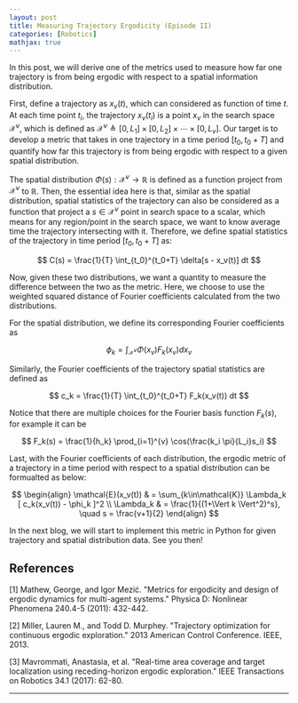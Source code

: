 ```yaml
---
layout: post
title: Measuring Trajectory Ergodicity (Episode II)
categories: [Robotics]
mathjax: true
---
```


In this post, we will derive one of the metrics used to measure how far one trajectory is from being ergodic with respect to a spatial information distribution.

First, define a trajectory as $x_v(t)$, which can considered as function of time $t$. At each time point $t_i$, the trajectory $x_v(t_i)$ is a point $x_v$ in the search space $\mathcal{X}^v$, which is defined as $\mathcal{X}^v \triangleq [0,L_1]\times[0,L_2]\times\cdots\times[0,L_v]$. Our target is to develop a metric that takes in one trajectory in a time period $[t_0, t_0+T]$ and quantify how far this trajectory is from being ergodic with respect to a given spatial distribution.

The spatial distribution $\Phi(s): \mathcal{X}^v \rightarrow \mathbb{R}$ is defined as a function project from $\mathcal{X}^v$ to $\mathbb{R}$. Then, the essential idea here is that, similar as the spatial distribution, spatial statistics of the trajectory can also be considered as a function that project a $s\in\mathcal{X}^v$ point in search space to a scalar, which means for any region/point in the search space, we want to know average time the trajectory intersecting with it. Therefore, we define spatial statistics of the trajectory in time period $[t_0, t_0+T]$ as:

$$
C(s) = \frac{1}{T} \int_{t_0}^{t_0+T} \delta[s - x_v(t)] dt
$$ 

Now, given these two distributions, we want a quantity to measure the difference between the two as the metric. Here, we choose to use the weighted squared distance of Fourier coefficients calculated from the two distributions.

For the spatial distribution, we define its corresponding Fourier coefficients as

$$
\phi_k = \int_{\mathcal{X}^v} \Phi(x_v) F_k(x_v) dx_v
$$

Similarly, the Fourier coefficients of the trajectory spatial statistics are defined as

$$
c_k = \frac{1}{T} \int_{t_0}^{t_0+T} F_k(x_v(t)) dt
$$

Notice that there are multiple choices for the Fourier basis function $F_k(s)$, for example it can be 

$$
F_k(s) = \frac{1}{h_k} \prod_{i=1}^{v} \cos(\frac{k_i \pi}{L_i}s_i)
$$

Last, with the Fourier coefficients of each distribution, the ergodic metric of a trajectory in a time period with respect to a spatial distribution can be formualted as below:

$$
\begin{align}
\mathcal{E}(x_v(t)) & = \sum_{k\in\mathcal{K}} \Lambda_k [ c_k(x_v(t)) - \phi_k ]^2 \\
\Lambda_k & = \frac{1}{(1+\Vert k \Vert^2)^s}, \quad s = \frac{v+1}{2}
\end{align}
$$

In the next blog, we will start to implement this metric in Python for given trajectory and spatial distribution data. See you then!

## References

[1] Mathew, George, and Igor Mezić. "Metrics for ergodicity and design of ergodic dynamics for multi-agent systems." Physica D: Nonlinear Phenomena 240.4-5 (2011): 432-442.

[2] Miller, Lauren M., and Todd D. Murphey. "Trajectory optimization for continuous ergodic exploration." 2013 American Control Conference. IEEE, 2013.

[3] Mavrommati, Anastasia, et al. "Real-time area coverage and target localization using receding-horizon ergodic exploration." IEEE Transactions on Robotics 34.1 (2017): 62-80.

***